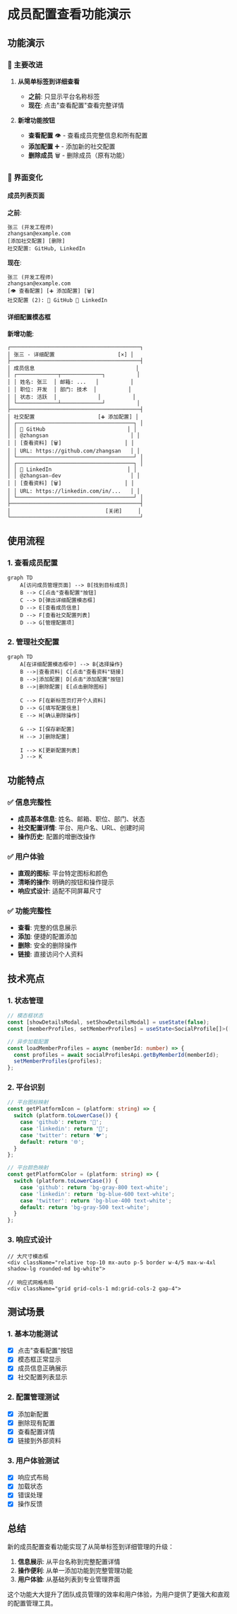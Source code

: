 # 成员配置查看功能演示

## 功能演示

### 🎯 主要改进

1. **从简单标签到详细查看**
   - **之前**: 只显示平台名称标签
   - **现在**: 点击"查看配置"查看完整详情

2. **新增功能按钮**
   - **查看配置** 👁️ - 查看成员完整信息和所有配置
   - **添加配置** ➕ - 添加新的社交配置
   - **删除成员** 🗑️ - 删除成员（原有功能）

### 📱 界面变化

#### 成员列表页面

**之前**:
```
张三 (开发工程师)
zhangsan@example.com
[添加社交配置] [删除]
社交配置: GitHub, LinkedIn
```

**现在**:
```
张三 (开发工程师)
zhangsan@example.com
[👁️ 查看配置] [➕ 添加配置] [🗑️]
社交配置 (2): 🐙 GitHub 🏢 LinkedIn
```

#### 详细配置模态框

**新增功能**:
```
┌─────────────────────────────────────────┐
│ 张三 - 详细配置                    [×] │
├─────────────────────────────────────────┤
│ 成员信息                                │
│ ┌─────────────┬─────────────┐          │
│ │ 姓名: 张三  │ 邮箱: ...   │          │
│ │ 职位: 开发  │ 部门: 技术  │          │
│ │ 状态: 活跃  │             │          │
│ └─────────────┴─────────────┘          │
├─────────────────────────────────────────┤
│ 社交配置                    [➕ 添加配置] │
│ ┌─────────────────────────────────────┐ │
│ │ 🐙 GitHub                          │ │
│ │ @zhangsan                          │ │
│ │ [查看资料] [🗑️]                    │ │
│ │ URL: https://github.com/zhangsan   │ │
│ └─────────────────────────────────────┘ │
│ ┌─────────────────────────────────────┐ │
│ │ 💼 LinkedIn                        │ │
│ │ @zhangsan-dev                      │ │
│ │ [查看资料] [🗑️]                    │ │
│ │ URL: https://linkedin.com/in/...   │ │
│ └─────────────────────────────────────┘ │
├─────────────────────────────────────────┤
│                              [关闭]     │
└─────────────────────────────────────────┘
```

## 使用流程

### 1. 查看成员配置

```mermaid
graph TD
    A[访问成员管理页面] --> B[找到目标成员]
    B --> C[点击"查看配置"按钮]
    C --> D[弹出详细配置模态框]
    D --> E[查看成员信息]
    D --> F[查看社交配置列表]
    D --> G[管理配置项]
```

### 2. 管理社交配置

```mermaid
graph TD
    A[在详细配置模态框中] --> B{选择操作}
    B -->|查看资料| C[点击"查看资料"链接]
    B -->|添加配置| D[点击"添加配置"按钮]
    B -->|删除配置| E[点击删除图标]
    
    C --> F[在新标签页打开个人资料]
    D --> G[填写配置信息]
    E --> H[确认删除操作]
    
    G --> I[保存新配置]
    H --> J[删除配置]
    
    I --> K[更新配置列表]
    J --> K
```

## 功能特点

### ✅ 信息完整性

- **成员基本信息**: 姓名、邮箱、职位、部门、状态
- **社交配置详情**: 平台、用户名、URL、创建时间
- **操作历史**: 配置的增删改操作

### ✅ 用户体验

- **直观的图标**: 平台特定图标和颜色
- **清晰的操作**: 明确的按钮和操作提示
- **响应式设计**: 适配不同屏幕尺寸

### ✅ 功能完整性

- **查看**: 完整的信息展示
- **添加**: 便捷的配置添加
- **删除**: 安全的删除操作
- **链接**: 直接访问个人资料

## 技术亮点

### 1. 状态管理

```typescript
// 模态框状态
const [showDetailsModal, setShowDetailsModal] = useState(false);
const [memberProfiles, setMemberProfiles] = useState<SocialProfile[]>([]);

// 异步加载配置
const loadMemberProfiles = async (memberId: number) => {
  const profiles = await socialProfilesApi.getByMemberId(memberId);
  setMemberProfiles(profiles);
};
```

### 2. 平台识别

```typescript
// 平台图标映射
const getPlatformIcon = (platform: string) => {
  switch (platform.toLowerCase()) {
    case 'github': return '🐙';
    case 'linkedin': return '💼';
    case 'twitter': return '🐦';
    default: return '🌐';
  }
};

// 平台颜色映射
const getPlatformColor = (platform: string) => {
  switch (platform.toLowerCase()) {
    case 'github': return 'bg-gray-800 text-white';
    case 'linkedin': return 'bg-blue-600 text-white';
    case 'twitter': return 'bg-blue-400 text-white';
    default: return 'bg-gray-500 text-white';
  }
};
```

### 3. 响应式设计

```tsx
// 大尺寸模态框
<div className="relative top-10 mx-auto p-5 border w-4/5 max-w-4xl shadow-lg rounded-md bg-white">

// 响应式网格布局
<div className="grid grid-cols-1 md:grid-cols-2 gap-4">
```

## 测试场景

### 1. 基本功能测试

- [x] 点击"查看配置"按钮
- [x] 模态框正常显示
- [x] 成员信息正确展示
- [x] 社交配置列表显示

### 2. 配置管理测试

- [x] 添加新配置
- [x] 删除现有配置
- [x] 查看配置详情
- [x] 链接到外部资料

### 3. 用户体验测试

- [x] 响应式布局
- [x] 加载状态
- [x] 错误处理
- [x] 操作反馈

## 总结

新的成员配置查看功能实现了从简单标签到详细管理的升级：

1. **信息展示**: 从平台名称到完整配置详情
2. **操作便利**: 从单一添加功能到完整管理功能
3. **用户体验**: 从基础列表到专业管理界面

这个功能大大提升了团队成员管理的效率和用户体验，为用户提供了更强大和直观的配置管理工具。 